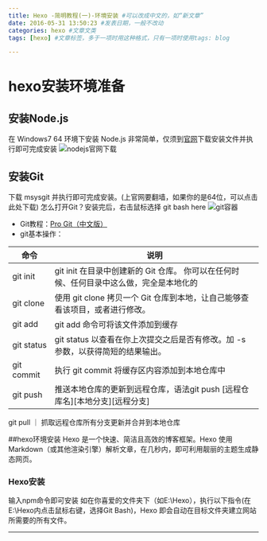 ```yaml
---
title: Hexo -简明教程(一)-环境安装 #可以改成中文的，如“新文章”
date: 2016-05-31 13:50:23 #发表日期，一般不改动
categories: hexo #文章文类
tags: [hexo] #文章标签，多于一项时用这种格式，只有一项时使用tags: blog

---
```


# hexo安装环境准备
## 安装Node.js
在 Windows7 64 环境下安装 Node.js 非常简单，仅须到[官网](https://nodejs.org/en/download/ "nodejs官网")下载安装文件并执行即可完成安装
![nodejs官网下载](/images/nodejs.jpg)
## 安装Git
下载 msysgit 并执行即可完成安装。(上官网要翻墙，如果你的是64位，可以点击此处下载)
怎么打开Git？安装完后，右击鼠标选择 git bash here
![git容器](/images/git.png)
- Git教程：[Pro Git（中文版）](http://git.oschina.net/progit/ "git教程")
- git基本操作：

命令 | 说明
---|---
git init |  git init 在目录中创建新的 Git 仓库。 你可以在任何时候、任何目录中这么做，完全是本地化的
git clone | 使用 git clone 拷贝一个 Git 仓库到本地，让自己能够查看该项目，或者进行修改。
git add | git add 命令可将该文件添加到缓存
git status | git status 以查看在你上次提交之后是否有修改。加 -s 参数，以获得简短的结果输出。
git commit | 执行 git commit 将缓存区内容添加到本地仓库中
git push | 推送本地仓库的更新到远程仓库，语法git push [远程仓库名][本地分支][远程分支]
git pull ｜ 抓取远程仓库所有分支更新并合并到本地仓库


##hexo环境安装
Hexo 是一个快速、简洁且高效的博客框架。Hexo 使用 Markdown（或其他渲染引擎）解析文章，在几秒内，即可利用靓丽的主题生成静态网页。

### Hexo安装
输入npm命令即可安装 如在你喜爱的文件夹下（如E:\Hexo），执行以下指令(在E:\Hexo内点击鼠标右键，选择Git Bash)，Hexo 即会自动在目标文件夹建立网站所需要的所有文件。




---

